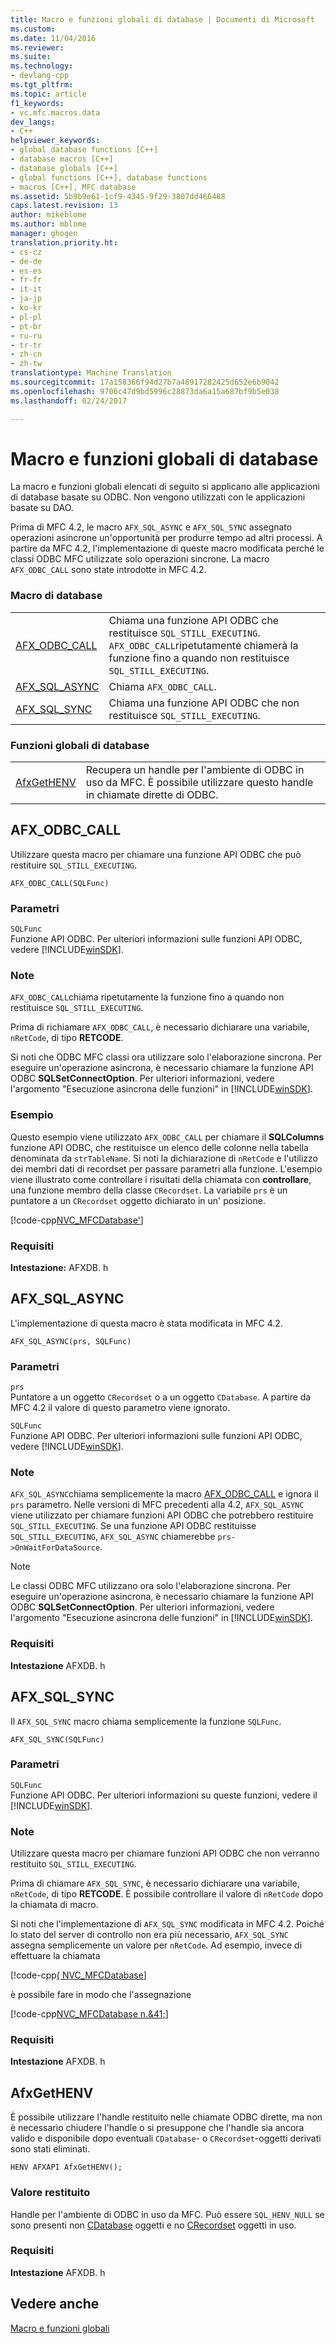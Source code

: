 ```yaml
---
title: Macro e funzioni globali di database | Documenti di Microsoft
ms.custom: 
ms.date: 11/04/2016
ms.reviewer: 
ms.suite: 
ms.technology:
- devlang-cpp
ms.tgt_pltfrm: 
ms.topic: article
f1_keywords:
- vc.mfc.macros.data
dev_langs:
- C++
helpviewer_keywords:
- global database functions [C++]
- database macros [C++]
- database globals [C++]
- global functions [C++], database functions
- macros [C++], MFC database
ms.assetid: 5b9b9e61-1cf9-4345-9f29-3807dd466488
caps.latest.revision: 13
author: mikeblome
ms.author: mblome
manager: ghogen
translation.priority.ht:
- cs-cz
- de-de
- es-es
- fr-fr
- it-it
- ja-jp
- ko-kr
- pl-pl
- pt-br
- ru-ru
- tr-tr
- zh-cn
- zh-tw
translationtype: Machine Translation
ms.sourcegitcommit: 17a158366f94d27b7a46917282425d652e6b9042
ms.openlocfilehash: 9706c47d9bd5996c28873da6a15a687bf9b5e038
ms.lasthandoff: 02/24/2017

---
```

# <a name="database-macros-and-globals"></a>Macro e funzioni globali di database
La macro e funzioni globali elencati di seguito si applicano alle applicazioni di database basate su ODBC. Non vengono utilizzati con le applicazioni basate su DAO.  
  
 Prima di MFC 4.2, le macro `AFX_SQL_ASYNC` e `AFX_SQL_SYNC` assegnato operazioni asincrone un'opportunità per produrre tempo ad altri processi. A partire da MFC 4.2, l'implementazione di queste macro modificata perché le classi ODBC MFC utilizzate solo operazioni sincrone. La macro `AFX_ODBC_CALL` sono state introdotte in MFC 4.2.  
  
### <a name="database-macros"></a>Macro di database  
  
|||  
|-|-|  
|[AFX_ODBC_CALL](#afx_odbc_call)|Chiama una funzione API ODBC che restituisce `SQL_STILL_EXECUTING`. `AFX_ODBC_CALL`ripetutamente chiamerà la funzione fino a quando non restituisce `SQL_STILL_EXECUTING`.|  
|[AFX_SQL_ASYNC](#afx_sql_async)|Chiama `AFX_ODBC_CALL`.|  
|[AFX_SQL_SYNC](#afx_sql_sync)|Chiama una funzione API ODBC che non restituisce `SQL_STILL_EXECUTING`.|  
  
### <a name="database-globals"></a>Funzioni globali di database  
  
|||  
|-|-|  
|[AfxGetHENV](#afxgethenv)|Recupera un handle per l'ambiente di ODBC in uso da MFC. È possibile utilizzare questo handle in chiamate dirette di ODBC.|  
  
##  <a name="a-nameafxodbccalla--afxodbccall"></a><a name="afx_odbc_call"></a>AFX_ODBC_CALL  
 Utilizzare questa macro per chiamare una funzione API ODBC che può restituire `SQL_STILL_EXECUTING`.  
  
```  
AFX_ODBC_CALL(SQLFunc)  
```  
  
### <a name="parameters"></a>Parametri  
 `SQLFunc`  
 Funzione API ODBC. Per ulteriori informazioni sulle funzioni API ODBC, vedere [!INCLUDE[winSDK](../../atl/includes/winsdk_md.md)].  
  
### <a name="remarks"></a>Note  
 `AFX_ODBC_CALL`chiama ripetutamente la funzione fino a quando non restituisce `SQL_STILL_EXECUTING`.  
  
 Prima di richiamare `AFX_ODBC_CALL`, è necessario dichiarare una variabile, `nRetCode`, di tipo **RETCODE**.  
  
 Si noti che ODBC MFC classi ora utilizzare solo l'elaborazione sincrona. Per eseguire un'operazione asincrona, è necessario chiamare la funzione API ODBC **SQLSetConnectOption**. Per ulteriori informazioni, vedere l'argomento "Esecuzione asincrona delle funzioni" in [!INCLUDE[winSDK](../../atl/includes/winsdk_md.md)].  

  
### <a name="example"></a>Esempio  
 Questo esempio viene utilizzato `AFX_ODBC_CALL` per chiamare il **SQLColumns** funzione API ODBC, che restituisce un elenco delle colonne nella tabella denominata da `strTableName`. Si noti la dichiarazione di `nRetCode` e l'utilizzo dei membri dati di recordset per passare parametri alla funzione. L'esempio viene illustrato come controllare i risultati della chiamata con **controllare**, una funzione membro della classe `CRecordset`. La variabile `prs` è un puntatore a un `CRecordset` oggetto dichiarato in un' posizione.  
  
 [!code-cpp[NVC_MFCDatabase&#39;](../../mfc/codesnippet/cpp/database-macros-and-globals_1.cpp)]  

### <a name="requirements"></a>Requisiti  
 **Intestazione:** AFXDB. h  

##  <a name="a-nameafxsqlasynca--afxsqlasync"></a><a name="afx_sql_async"></a>AFX_SQL_ASYNC  
 L'implementazione di questa macro è stata modificata in MFC 4.2.  
  
```   
AFX_SQL_ASYNC(prs, SQLFunc)   
```  
  
### <a name="parameters"></a>Parametri  
 `prs`  
 Puntatore a un oggetto `CRecordset` o a un oggetto `CDatabase`. A partire da MFC 4.2 il valore di questo parametro viene ignorato.  
  
 `SQLFunc`  
 Funzione API ODBC. Per ulteriori informazioni sulle funzioni API ODBC, vedere [!INCLUDE[winSDK](../../atl/includes/winsdk_md.md)].  
  
### <a name="remarks"></a>Note  
 `AFX_SQL_ASYNC`chiama semplicemente la macro [AFX_ODBC_CALL](#afx_odbc_call) e ignora il `prs` parametro. Nelle versioni di MFC precedenti alla 4.2, `AFX_SQL_ASYNC` viene utilizzato per chiamare funzioni API ODBC che potrebbero restituire `SQL_STILL_EXECUTING`. Se una funzione API ODBC restituisse `SQL_STILL_EXECUTING`, `AFX_SQL_ASYNC` chiamerebbe `prs->OnWaitForDataSource`.  
  
> [!NOTE]
>  Le classi ODBC MFC utilizzano ora solo l'elaborazione sincrona. Per eseguire un'operazione asincrona, è necessario chiamare la funzione API ODBC **SQLSetConnectOption**. Per ulteriori informazioni, vedere l'argomento "Esecuzione asincrona delle funzioni" in [!INCLUDE[winSDK](../../atl/includes/winsdk_md.md)].  
  
### <a name="requirements"></a>Requisiti  
  **Intestazione** AFXDB. h  
  
##  <a name="a-nameafxsqlsynca--afxsqlsync"></a><a name="afx_sql_sync"></a>AFX_SQL_SYNC  
 Il `AFX_SQL_SYNC` macro chiama semplicemente la funzione `SQLFunc`.  
  
```   
AFX_SQL_SYNC(SQLFunc)   
```  
  
### <a name="parameters"></a>Parametri  
 `SQLFunc`  
 Funzione API ODBC. Per ulteriori informazioni su queste funzioni, vedere il [!INCLUDE[winSDK](../../atl/includes/winsdk_md.md)].  
  
### <a name="remarks"></a>Note  
 Utilizzare questa macro per chiamare funzioni API ODBC che non verranno restituito `SQL_STILL_EXECUTING`.  
  
 Prima di chiamare `AFX_SQL_SYNC`, è necessario dichiarare una variabile, `nRetCode`, di tipo **RETCODE**. È possibile controllare il valore di `nRetCode` dopo la chiamata di macro.  
  
 Si noti che l'implementazione di `AFX_SQL_SYNC` modificata in MFC 4.2. Poiché lo stato del server di controllo non era più necessario, `AFX_SQL_SYNC` assegna semplicemente un valore per `nRetCode`. Ad esempio, invece di effettuare la chiamata  
  
 [!code-cpp[&#40; NVC_MFCDatabase](../../mfc/codesnippet/cpp/database-macros-and-globals_2.cpp)]  
  
 è possibile fare in modo che l'assegnazione  
  
 [!code-cpp[NVC_MFCDatabase n.&41;](../../mfc/codesnippet/cpp/database-macros-and-globals_3.cpp)]  
  
### <a name="requirements"></a>Requisiti  
  **Intestazione** AFXDB. h  
  
##  <a name="a-nameafxgethenva--afxgethenv"></a><a name="afxgethenv"></a>AfxGetHENV  
 È possibile utilizzare l'handle restituito nelle chiamate ODBC dirette, ma non è necessario chiudere l'handle o si presuppone che l'handle sia ancora valido e disponibile dopo eventuali `CDatabase`- o `CRecordset`-oggetti derivati sono stati eliminati.  
  
```   
HENV AFXAPI AfxGetHENV(); 
```  
  
### <a name="return-value"></a>Valore restituito  
 Handle per l'ambiente di ODBC in uso da MFC. Può essere `SQL_HENV_NULL` se sono presenti non [CDatabase](../../mfc/reference/cdatabase-class.md) oggetti e no [CRecordset](../../mfc/reference/crecordset-class.md) oggetti in uso.  
  
### <a name="requirements"></a>Requisiti  
  **Intestazione** AFXDB. h  
    
## <a name="see-also"></a>Vedere anche  
 [Macro e funzioni globali](../../mfc/reference/mfc-macros-and-globals.md)

